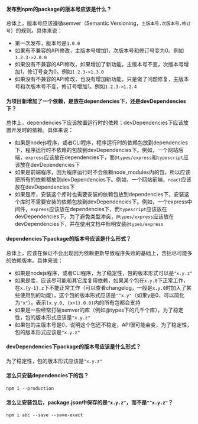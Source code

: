 #### 发布到npm的package的版本号应该是什么？

总体上，版本号应该遵循semver（Semantic Versioning，`主版本号.次版本号.修订号`）的规则。具体来说：

+ 第一次发布，版本号是`1.0.0`
+ 如果有不兼容的API修改，主版本号增加1，次版本号和修订号变为0。例如`1.2.3->2.0.0`
+ 如果没有不兼容的API修改，如果增加了新功能，主版本号不变，次版本号增加1，修订号变为0。例如`1.2.3->1.3.0`
+ 如果没有不兼容的API修改，也没有增加新功能，只是做了问题修复，主版本号和次版本号不变，修订号增加1。例如`1.2.3->1.2.4`

#### 为项目新增加了一个依赖，是放在dependencies下，还是devDependencies下？

总体上，dependencies下应该放置运行时的依赖；devDependencies下应该放置开发时的依赖。具体来说：

+ 如果是nodejs程序，或者CLI程序，程序运行时的依赖包放到dependencies下，程序运行时不依赖的包放到devDependencies下。例如，一个网站后端，`express`应该放在dependencies下，而`@types/express`和`typescript`应该放在devDependencies下
+ 如果是前端程序，因为程序运行时不会依赖node_modules内的包，所以应该把所有的依赖都放到devDependencies下。例如，一个网站前端，`react`应该放在devDependencies下
+ 如果是库，安装这个库时也需要安装的依赖包放到dependencies下，安装这个库时不需要安装的依赖包放到devDependencies下。例如，一个express中间件，`express`应该放在dependencies下，而`typescript`应该放在devDependencies下。为了避免类型冲突，`@types/express`应该放在devDependencies下，并在使用文档中标明安装`@types/express`

#### dependencies下package的版本号应该是什么形式？

总体上，应该在保证不会出现因为依赖更新导致程序失败的基础上，含括尽可能多的依赖版本。具体来说：

+ 如果是nodejs程序，或者CLI程序，为了稳定性，包的版本形式可以是`"x.y.z"`
+ 如果是库，应该尽可能和其它库复用依赖，如果某个包在`x.y.0`下正常工作，在`x.{y-1}.z`下不能正常工作（可以查看changelog，一般是`x.y.0`时加入了某些使用到的功能），这个包的版本形式应该是`"^x.y"`（如果y是0，可以简化为`"x"`），表示`[x.y.0, {x+1}.0.0)`内的所有包都会支持
+ 如果是一些经常打破semver的库（例如@types下的几千个库），为了稳定性，包的版本形式应该是`"x.y.z"`
+ 如果包的主版本号是0，说明这个包还不稳定，API很可能会变，为了稳定性，包的版本形式应该是`"x.y.z"`

#### devDependencies下package的版本号应该是什么形式？

为了稳定性，包的版本形式应该是`"x.y.z"`

#### 怎么只安装dependencies下的包？

`npm i --production`

#### 怎么让安装包后，package.json中保存的是`"x.y.z"`，而不是`"^x.y.z"`？

`npm i abc --save --save-exact`
